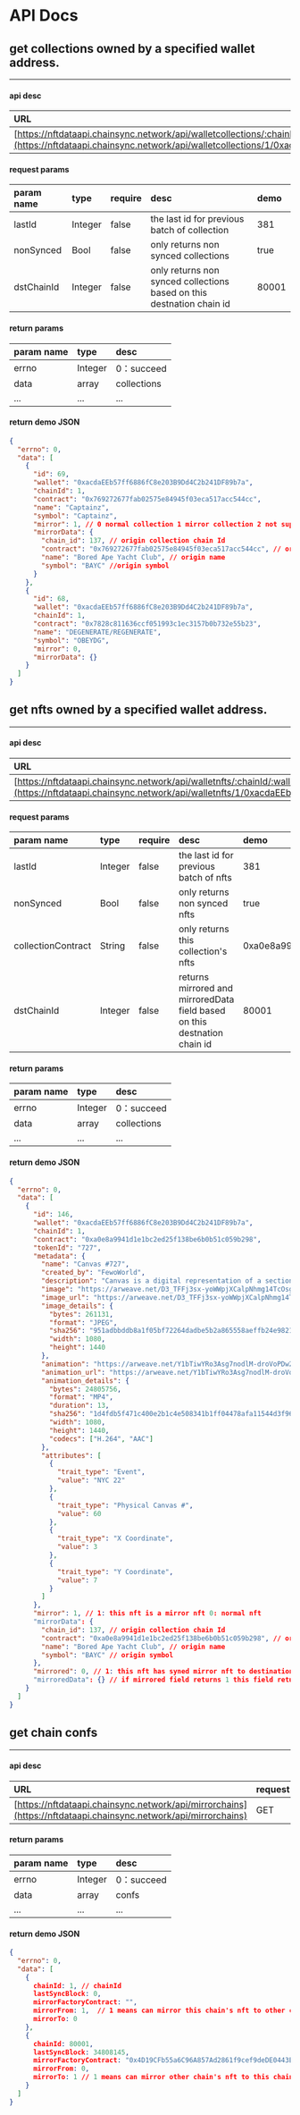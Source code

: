 # API Docs

## get collections owned by a specified wallet address.

---

#### api desc

| URL                                                                                                                                                                                           | request | version | status |
| :-------------------------------------------------------------------------------------------------------------------------------------------------------------------------------------------- | :------ | :------ | :----- |
| [https://nftdataapi.chainsync.network/api/walletcollections/:chainId/:walletAddress](https://nftdataapi.chainsync.network/api/walletcollections/1/0xacdaEEb57ff6886fC8e203B9Dd4C2b241DF89b7a) | GET     | 1.0     | true   |

#### request params

| param name | type    | require | desc                                                                  | demo  |
| :--------- | :------ | :------ | :-------------------------------------------------------------------- | :---- |
| lastId     | Integer | false   | the last id for previous batch of collection                          | 381   |
| nonSynced  | Bool    | false   | only returns non synced collections                                   | true  |
| dstChainId | Integer | false   | only returns non synced collections based on this destnation chain id | 80001 |

#### return params

| param name | type    | desc        |
| :--------- | :------ | :---------- |
| errno      | Integer | 0：succeed  |
| data       | array   | collections |
| ...        | ...     | ...         |

#### return demo JSON

```json
{
  "errno": 0,
  "data": [
    {
      "id": 69,
      "wallet": "0xacdaEEb57ff6886fC8e203B9Dd4C2b241DF89b7a",
      "chainId": 1,
      "contract": "0x769272677fab02575e84945f03eca517acc544cc",
      "name": "Captainz",
      "symbol": "Captainz",
      "mirror": 1, // 0 normal collection 1 mirror collection 2 not support mirror collection
      "mirrorData": {
        "chain_id": 137, // origin collection chain Id
        "contract": "0x769272677fab02575e84945f03eca517acc544cc", // origin collection contract address
        "name": "Bored Ape Yacht Club", // origin name
        "symbol": "BAYC" //origin symbol
      }
    },
    {
      "id": 68,
      "wallet": "0xacdaEEb57ff6886fC8e203B9Dd4C2b241DF89b7a",
      "chainId": 1,
      "contract": "0x7828c811636ccf051993c1ec3157b0b732e55b23",
      "name": "DEGENERATE/REGENERATE",
      "symbol": "OBEYDG",
      "mirror": 0,
      "mirrorData": {}
    }
  ]
}
```

## get nfts owned by a specified wallet address.

---

#### api desc

| URL                                                                                                                                                                             | request | version | status |
| :------------------------------------------------------------------------------------------------------------------------------------------------------------------------------ | :------ | :------ | :----- |
| [https://nftdataapi.chainsync.network/api/walletnfts/:chainId/:walletAddress](https://nftdataapi.chainsync.network/api/walletnfts/1/0xacdaEEb57ff6886fC8e203B9Dd4C2b241DF89b7a) | GET     | 1.0     | true   |

#### request params

| param name | type    | require | desc                                                           | demo  |
| :--------- | :------ | :------ | :------------------------------------------------------------- | :---- |
| lastId     | Integer | false   | the last id for previous batch of nfts                         | 381   |
| nonSynced  | Bool    | false   | only returns non synced nfts                                   | true  |
|collectionContract|String|false|only returns this collection's nfts|0xa0e8a9941d1e1bc2ed25f138be6b0b51c059b298|
| dstChainId | Integer | false   | returns mirrored and mirroredData field based on this destnation chain id | 80001 |

#### return params

| param name | type    | desc        |
| :--------- | :------ | :---------- |
| errno      | Integer | 0：succeed  |
| data       | array   | collections |
| ...        | ...     | ...         |

#### return demo JSON

```json
{
  "errno": 0,
  "data": [
    {
      "id": 146,
      "wallet": "0xacdaEEb57ff6886fC8e203B9Dd4C2b241DF89b7a",
      "chainId": 1,
      "contract": "0xa0e8a9941d1e1bc2ed25f138be6b0b51c059b298",
      "tokenId": "727",
      "metadata": {
        "name": "Canvas #727",
        "created_by": "FewoWorld",
        "description": "Canvas is a digital representation of a section of a real painted canvas from a Paint Party, given as a collectible reward to Paint Party attendees and Top Paint Holders. Each Canvas NFT is distinguishable by Paint Party and no two NFTs display the same fragment of canvas, making them all fully unique. The full physical canvases and an allocation of Canvas NFTs as reserves, will remain in the FewoWorld vault.",
        "image": "https://arweave.net/D3_TFFj3sx-yoWWpjXCalpNhmg14TcOsgs__EV4Tt3I",
        "image_url": "https://arweave.net/D3_TFFj3sx-yoWWpjXCalpNhmg14TcOsgs__EV4Tt3I",
        "image_details": {
          "bytes": 261131,
          "format": "JPEG",
          "sha256": "951adbbddb8a1f05bf72264dadbe5b2a865558aeffb24e98210816b2e7d21fe9",
          "width": 1080,
          "height": 1440
        },
        "animation": "https://arweave.net/Y1bTiwYRo3Asg7nodlM-droVoPDw2DcvSYnnVGNcTZE",
        "animation_url": "https://arweave.net/Y1bTiwYRo3Asg7nodlM-droVoPDw2DcvSYnnVGNcTZE",
        "animation_details": {
          "bytes": 24805756,
          "format": "MP4",
          "duration": 13,
          "sha256": "1d4fdb5f471c400e2b1c4e508341b1ff04478afa11544d3f968e6c8cbf3d9b24",
          "width": 1080,
          "height": 1440,
          "codecs": ["H.264", "AAC"]
        },
        "attributes": [
          {
            "trait_type": "Event",
            "value": "NYC 22"
          },
          {
            "trait_type": "Physical Canvas #",
            "value": 60
          },
          {
            "trait_type": "X Coordinate",
            "value": 3
          },
          {
            "trait_type": "Y Coordinate",
            "value": 7
          }
        ]
      },
      "mirror": 1, // 1: this nft is a mirror nft 0: normal nft 
      "mirrorData": {
        "chain_id": 137, // origin collection chain Id
        "contract": "0xa0e8a9941d1e1bc2ed25f138be6b0b51c059b298", // origin collection contract address
        "name": "Bored Ape Yacht Club", // origin name
        "symbol": "BAYC" // origin symbol
      },
      "mirrored": 0, // 1: this nft has syned mirror nft to destination chain Id 0: non syned 2 this nft not support for mirror
      "mirroredData": {} // if mirrored field returns 1 this field returns mirror nft data with same format like "mirrorData"
    }
  ]
}
```

## get chain confs

---

#### api desc

| URL                                                                                                                                                                             | request | version | status |
| :------------------------------------------------------------------------------------------------------------------------------------------------------------------------------ | :------ | :------ | :----- |
| [https://nftdataapi.chainsync.network/api/mirrorchains](https://nftdataapi.chainsync.network/api/mirrorchains) | GET     | 1.0     | true   |

#### return params

| param name | type    | desc        |
| :--------- | :------ | :---------- |
| errno      | Integer | 0：succeed  |
| data       | array   | confs |
| ...        | ...     | ...         |

#### return demo JSON

```json
{
  "errno": 0,
  "data": [
    {
      chainId: 1, // chainId
      lastSyncBlock: 0,
      mirrorFactoryContract: "",
      mirrorFrom: 1,  // 1 means can mirror this chain's nft to other chains
      mirrorTo: 0
    },
    {
      chainId: 80001,
      lastSyncBlock: 34808145,
      mirrorFactoryContract: "0x4D19CFb55a6C96A857Ad2861f9cef9deDE0443E7", // mirror factory contract address when mirrorTo field is 1
      mirrorFrom: 0,
      mirrorTo: 1 // 1 means can mirror other chain's nft to this chain
    }
  ]
}
```
